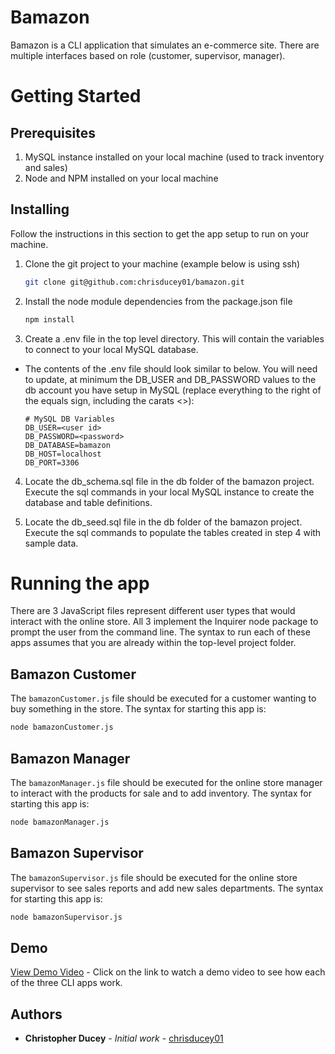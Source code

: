 # Bamazon

Bamazon is a CLI application that simulates an e-commerce site.  There are multiple interfaces based on role (customer, supervisor, manager).   

# Getting Started

## Prerequisites

1.  MySQL instance installed on your local machine (used to track inventory and sales)
2.  Node and NPM installed on your local machine

## Installing

Follow the instructions in this section to get the app setup to run on your machine.

1.  Clone the git project to your machine (example below is using ssh)
    ``` bash
    git clone git@github.com:chrisducey01/bamazon.git
    ```

2.  Install the node module dependencies from the package.json file
    ``` bash
    npm install
    ```

3.  Create a .env file in the top level directory.  This will contain the variables to connect to your local MySQL database.
* The contents of the .env file should look similar to below.  You will need to update, at minimum the DB_USER and DB_PASSWORD values to the db account you have setup in MySQL (replace everything to the right of the equals sign, including the carats <>):
    ```
    # MySQL DB Variables
    DB_USER=<user id>
    DB_PASSWORD=<password>
    DB_DATABASE=bamazon
    DB_HOST=localhost
    DB_PORT=3306
    ```

4.  Locate the db_schema.sql file in the db folder of the bamazon project.  Execute the sql commands in your local MySQL instance to create the database and table definitions.

5.  Locate the db_seed.sql file in the db folder of the bamazon project.  Execute the sql commands to populate the tables created in step 4 with sample data.

# Running the app

There are 3 JavaScript files represent different user types that would interact with the online store.  All 3 implement the Inquirer node package to prompt the user from the command line.  The syntax to run each of these apps assumes that you are already within the top-level project folder.

## Bamazon Customer
The `bamazonCustomer.js` file should be executed for a customer wanting to buy something in the store.  The syntax for starting this app is:
``` bash
node bamazonCustomer.js
```

## Bamazon Manager
The `bamazonManager.js` file should be executed for the online store manager to interact with the products for sale and to add inventory.  The syntax for starting this app is:
``` bash
node bamazonManager.js
```

## Bamazon Supervisor
The `bamazonSupervisor.js` file should be executed for the online store supervisor to see sales reports and add new sales departments.  The syntax for starting this app is:
``` bash
node bamazonSupervisor.js
```

## Demo

[View Demo Video](https://drive.google.com/file/d/1jaFwhrL9LYH07QrbzBVssSl82rqFOc_g/view?usp=sharing) - Click on the link to watch a demo video to see how each of the three CLI apps work.

## Authors

* **Christopher Ducey** - *Initial work* - [chrisducey01](https://github.com/chrisducey01)

